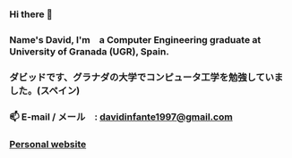 ### Hi there 👋
### Name's David, I'm　a Computer Engineering graduate at University of Granada (UGR), Spain.
### ダビッドです、グラナダの大学でコンピュータ工学を勉強していました。(スペイン)
### 📫 E-mail / メール　: davidinfante1997@gmail.com
### [Personal website](https://davidinfante.github.io/)



<!--
**davidinfante/davidinfante** is a ✨ _special_ ✨ repository because its `README.md` (this file) appears on your GitHub profile.

Here are some ideas to get you started:

- 🔭 I’m currently working on ...
- 🌱 I’m currently learning ...
- 👯 I’m looking to collaborate on ...
- 🤔 I’m looking for help with ...
- 💬 Ask me about ...
- 📫 How to reach me: ...
- 😄 Pronouns: ...
- ⚡ Fun fact: ...
-->
